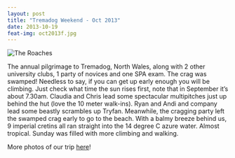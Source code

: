 ```yaml
---
layout: post
title: "Tremadog Weekend - Oct 2013"
date: 2013-10-19
feat-img: oct2013f.jpg
---
```


![The Roaches](../../../img/posts/oct2013f.jpg)

The annual pilgrimage to Tremadog, North Wales, along with 2 other university clubs, 1 party of novices and one SPA exam. The crag was swamped! Needless to say, if you can get up early enough you will be climbing. Just check what time the sun rises first, note that in September it’s about 7.30am. Claudia and Chris lead some spectacular multipitches just up behind the hut (love the 10 meter walk-ins). Ryan and Andi and company lead some beastly scrambles up Tryfan. Meanwhile, the cragging party left the swamped crag early to go to the beach. With a balmy breeze behind us, 9 imperial cretins all ran straight into the 14 degree C azure water. Almost tropical. Sunday was filled with more climbing and walking.

More photos of our trip [here](https://www.flickr.com/photos/105487855@N06/with/10361506003/)!